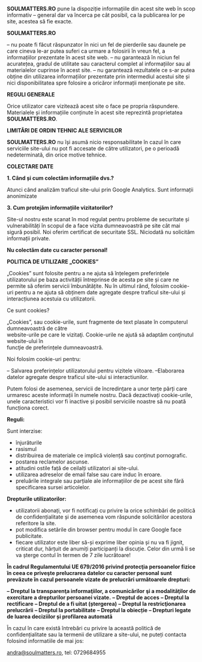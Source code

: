 **SOULMATTERS.RO** pune la dispoziție informațiile din acest site web în scop informativ – general dar va încerca pe cât posibil, ca la publicarea lor pe site, acestea să fie exacte.



**SOULMATTERS.RO**



– nu poate fi făcut răspunzator în nici un fel de pierderile sau daunele pe care cineva le-ar putea suferi ca urmare a folosirii în vreun fel, a informațiilor prezentate în acest site web.
– nu garantează în niciun fel acuratețea, gradul de utilitate sau caracterul complet al informațiilor sau al materialelor cuprinse în acest site.
– nu garantează rezultatele ce s-ar putea obține din utilizarea informațiilor prezentate prin intermediul acestui site și nici disponibilitatea spre folosire a oricăror informații menționate pe site.

**REGULI GENERALE**



Orice utilizator care vizitează acest site o face pe propria răspundere. Materialele și informațiile conținute în acest site reprezintă proprietatea **SOULMATTERS.RO**.



**LIMITĂRI DE ORDIN TEHNIC ALE SERVICIILOR**

**SOULMATTERS.RO** nu își asumă nicio responsabilitate în cazul în care serviciile site-ului nu pot fi accesate de către utilizatori, pe o perioadă nedeterminată, din orice motive tehnice.

**COLECTARE DATE**

**1\. Când și cum colectăm informațiile dvs.?**

Atunci când analizăm traficul site-ului prin Google Analytics. Sunt informații anonimizate



**3\. Cum protejăm informațiile vizitatorilor?**

Site-ul nostru este scanat în mod regulat pentru probleme de securitate și vulnerabilități în scopul de a face vizita dumneavoastră pe site cât mai sigură posibil. Noi oferim certificat de securitate SSL. Niciodată nu solicităm informații private.



**Nu colectăm date cu caracter personal!**



**POLITICA DE UTILIZARE „COOKIES”**

„Cookies” sunt folosite pentru a ne ajuta să înțelegem preferințele utilizatorului pe baza activității întreprinse de acesta pe site și care ne permite să oferim servicii îmbunătățite. Nu în ultimul rând, folosim cookie-uri pentru a ne ajuta să obținem date agregate despre traficul site-ului și interacțiunea acestuia cu utilizatorii.

Ce sunt cookies?

„Cookies”, sau cookie-urile, sunt fragmente de text plasate în computerul dumneavoastră de către  
website-urile pe care le vizitaţi. Cookie-urile ne ajută să adaptăm conţinutul website-ului în  
funcţie de preferințele dumneavoastră.



Noi folosim cookie-uri pentru:

– Salvarea preferințelor utilizatorului pentru vizitele viitoare.
– ​Elaborarea datelor agregate despre traficul site-ului si interactiunilor.

Putem folosi de asemenea, servicii de încredințare a unor terțe părți care urmaresc aceste informații în numele nostru.
Dacă dezactivați cookie-urile, unele caracteristici vor fi inactive și posibil serviciile noastre să nu poată funcționa corect.



**Reguli:**

Sunt interzise:

*   înjurăturile
*   rasismul
*   distribuirea de materiale ce implică violență sau conținut pornografic.
*   postarea reclamelor ascunse.
*   atitudini ostile față de ceilalți utilizatori ai site-ului.
*   utilizarea adreselor de email false sau care induc în eroare.
*   preluările integrale sau parțiale ale informațiilor de pe acest site fără specificarea sursei articolelor.

**Drepturile utilizatorilor:**

*   utilizatorii abonați, vor fi notificați cu privire la orice schimbări de politică de confidențialitate și de asemenea vom răspunde solicitărilor acestora referitore la site.
*   pot modifica setările din browser pentru modul în care Google face publicitate.
*   fiecare utilizator este liber să-și exprime liber opinia și nu va fi jignit, criticat dur, hărțuit de anumiți participanți la discuție. Celor din urmă li se va șterge contul în termen de 7 zile lucrătoare!

**În cadrul Regulamentului UE 679/2016 privind protecţia persoanelor fizice în ceea ce priveşte prelucrarea datelor cu caracter personal sunt prevăzute în cazul persoanele vizate de prelucrări următoarele drepturi:**

**– Dreptul la transparenţa informaţiilor, a comunicărilor şi a modalităţilor de exercitare a drepturilor persoanei vizate.**
**– Dreptul de acces**
**– Dreptul la rectificare**
**– Dreptul de a fi uitat (ștergerea)**
**– Dreptul la restricţionarea prelucrării**
**– Dreptul la portabilitate**
**– Dreptul la obiecție**
**– Drepturi legate de luarea deciziilor și profilarea automată**


În cazul în care există întrebări cu privire la această politică de confidențialitate sau la termenii de utilizare a site-ului, ne puteți contacta folosind informatiile de mai jos:



andra@soulmatters.ro, tel: 0729684955

